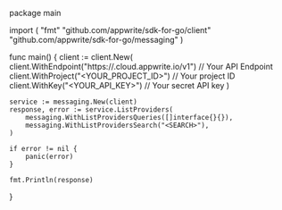 package main

import (
    "fmt"
    "github.com/appwrite/sdk-for-go/client"
    "github.com/appwrite/sdk-for-go/messaging"
)

func main() {
    client := client.New(
        client.WithEndpoint("https://<REGION>.cloud.appwrite.io/v1") // Your API Endpoint
        client.WithProject("<YOUR_PROJECT_ID>") // Your project ID
        client.WithKey("<YOUR_API_KEY>") // Your secret API key
    )

    service := messaging.New(client)
    response, error := service.ListProviders(
        messaging.WithListProvidersQueries([]interface{}{}),
        messaging.WithListProvidersSearch("<SEARCH>"),
    )

    if error != nil {
        panic(error)
    }

    fmt.Println(response)
}
